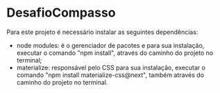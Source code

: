 # DesafioCompasso

Para este projeto é necessário instalar as seguintes dependências:
- node modules: é o gerenciador de pacotes e para sua instalação, 
  executar o comando "npm install", através do caminho do projeto 
  no terminal;
- materialize: responsável pelo CSS para sua instalação, 
  executar o comando "npm install materialize-css@next", 
  também  através do caminho do projeto no terminal.  
